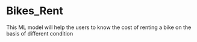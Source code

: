# Bikes_Rent
This ML model will help the users to know the cost of renting a bike on the basis of different condition
